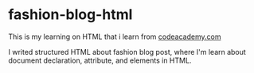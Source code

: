 # fashion-blog-html
This is my learning on HTML that i learn from [codeacademy.com](https://www.codecademy.com/learn)

I writed structured HTML about fashion blog post, where I'm learn about document declaration, attribute, and elements in HTML.
